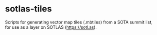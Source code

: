 # sotlas-tiles

Scripts for generating vector map tiles (.mbtiles) from a SOTA summit list, for use as a layer on SOTLAS (https://sotl.as).
